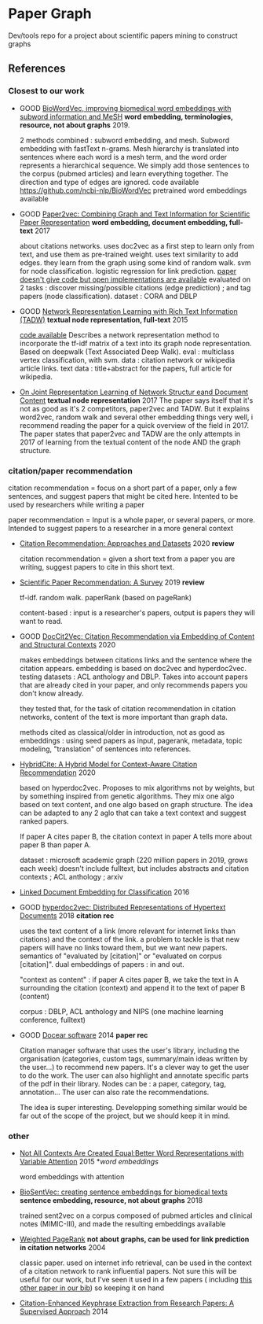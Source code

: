 

# Paper Graph
Dev/tools repo for a project about scientific papers mining to construct graphs

## References

### Closest to our work

* GOOD [BioWordVec, improving biomedical word embeddings with subword information and MeSH](https://www.nature.com/articles/s41597-019-0055-0.pdf) **word embedding, terminologies, resource, not about graphs** 2019.
   
   2 methods combined : subword embedding, and mesh. Subword embedding with fastText n-grams. Mesh hierarchy is translated into sentences where each word is a mesh term, and the word order represents a hierarchical sequence. We simply add those sentences to the corpus (pubmed articles) and learn everything together. The direction and type of edges are ignored. code available https://github.com/ncbi-nlp/BioWordVec pretrained word embeddings available
   
* GOOD [Paper2vec: Combining Graph and Text Information for Scientific Paper Representation](https://researchweb.iiit.ac.in/~soumyajit.ganguly/papers/P2v_1.pdf) **word embedding, document embedding, full-text**
   2017
   
   about citations networks. uses doc2vec as a first step to learn only from text, and use them as pre-trained weight. uses text similarity to add edges. they learn from the graph using some kind of random walk. svm for node classification. logistic regression for link prediction.
   [paper doesn't give code but open implementations are available](https://github.com/tianhan4/paper2vec)
   evaluated on 2 tasks : discover missing/possible citations (edge prediction) ; and tag papers (node classification).
   dataset : CORA and DBLP
   
* GOOD [Network Representation Learning with Rich Text Information (TADW)](https://www.ijcai.org/Proceedings/15/Papers/299.pdf) **textual node representation, full-text**
   2015 

   [code available](https://github.com/albertyang33/TADW)
   Describes a network representation method to incorporate the tf-idf matrix of a text into its graph node representation. Based on deepwalk (Text Associated Deep Walk). eval : multiclass vertex classification, with svm. data : citation network or wikipedia article links. text data : title+abstract for the papers, full article for wikipedia.

* [On Joint Representation Learning of Network Structur eand Document Content](https://hal.inria.fr/hal-01677137/document) **textual node representation**
2017
The paper says itself that it's not as good as it's 2 competitors, paper2vec and TADW. But it explains word2vec, random walk and several other embedding things very well, i recommend reading the paper for a quick overview of the field in 2017. The paper states that paper2vec and TADW are the only attempts in 2017 of learning from the textual content of the node AND the graph structure.


### citation/paper recommendation

citation recommendation = focus on a short part of a paper, only a few sentences, and suggest papers that might be cited here. Intented to be used by researchers while writing a paper

paper recommendation = Input is a whole paper, or several papers, or more. Intended to suggest papers to a researcher in a more general context

* [Citation Recommendation: Approaches and Datasets](https://arxiv.org/abs/2002.06961) 2020 **review**

   citation recommendation = given a short text from a paper you are writing, suggest papers to cite in this short text.

* [Scientific Paper Recommendation: A Survey](https://ieeexplore.ieee.org/stamp/stamp.jsp?tp=&arnumber=8598708) 2019 **review**

   tf-idf. random walk. paperRank (based on pageRank)

   content-based : input is a researcher's papers, output is papers they will want to read.

* GOOD [DocCit2Vec: Citation Recommendation via Embedding of Content and Structural Contexts](https://ieeexplore.ieee.org/stamp/stamp.jsp?tp=&arnumber=9123859) 2020

   makes embeddings between citations links and the sentence where the citation appears. embedding is based on doc2vec and hyperdoc2vec. testing datasets : ACL anthology and DBLP. Takes into account papers that are already cited in your paper, and only recommends papers you don't know already.

   they tested that, for the task of citation recommendation in citation networks, content of the text is more important than graph data.

   methods cited as classical/older in introduction, not as good as embeddings : using seed papers as input, pagerank, metadata, topic modeling, "translation" of sentences into references.

* [HybridCite: A Hybrid Model for Context-Aware Citation Recommendation](https://arxiv.org/abs/2002.06406) 2020

   based on hyperdoc2vec. Proposes to mix algorithms not by weights, but by something inspired from genetic algorithms. They mix one algo based on text content, and one algo based on graph structure. The idea can be adapted to any 2 aglo that can take a text context and suggest ranked papers.

   If paper A cites paper B, the citation context in paper A tells more about paper B than paper A.

   dataset : microsoft academic graph (220 million papers in 2019, grows each week) doesn't include fulltext, but includes abstracts and citation contexts ; ACL anthology ; arxiv

* [Linked Document Embedding for Classification](https://dl.acm.org/doi/10.1145/2983323.2983755) 2016

* GOOD [hyperdoc2vec: Distributed Representations of Hypertext Documents](https://www.aclweb.org/anthology/P18-1222.pdf) 2018 **citation rec**

   uses the text content of a link (more relevant for internet links than citations) and the context of the link. a problem to tackle is that new papers will have no links toward them, but we want new papers. semantics of "evaluated by [citation]" or "evaluated on corpus [citation]". dual embeddings of papers : in and out.

   "context as content" : if paper A cites paper B, we take the text in A surrounding the citation (context) and append it to the text of paper B (content)

   corpus : DBLP, ACL anthology and NIPS (one machine learning conference, fulltext)

* GOOD [Docear software](https://www.researchgate.net/publication/265412702_The_Architecture_and_Datasets_of_Docear%27s_Research_Paper_Recommender_System) 2014 **paper rec**
    
    Citation manager software that uses the user's library, including the organisation (categories, custom tags, summary/main ideas written by the user...) to recommend new papers. It's a clever way to get the user to do the work. The user can also highlight and annotate specific parts of the pdf in their library. Nodes can be : a paper, category, tag, annotation... The user can also rate the recommendations.

    The idea is super interesting. Developping something similar would be far out of the scope of the project, but we should keep it in mind.


### other

* [Not All Contexts Are Created Equal:Better Word Representations with Variable Attention](https://www.researchgate.net/publication/301446021_Not_All_Contexts_Are_Created_Equal_Better_Word_Representations_with_Variable_Attention) 2015 **word embeddings*

   word embeddings with attention

* [BioSentVec: creating sentence embeddings for biomedical texts](https://arxiv.org/abs/1810.09302) **sentence embedding, resource, not about graphs** 2018
    
    trained sent2vec on a corpus composed of pubmed articles and clinical notes (MIMIC-III), and made the resulting embeddings available
    
* [Weighted PageRank](http://citeseerx.ist.psu.edu/viewdoc/download?doi=10.1.1.454.5022&rep=rep1&type=pdf) **not about graphs, can be used for link prediction in citation networks** 2004

    classic paper. used on internet info retrieval, can be used in the context of a citation network to rank influential papers. Not sure this will be useful for our work, but I've seen it used in a few papers ( including [this other paper in our bib](https://openreview.net/forum?id=W3Dzaik1ipL)) so keeping it on hand

* [Citation-Enhanced Keyphrase Extraction from Research Papers: A Supervised Approach](https://www.aclweb.org/anthology/D14-1150/) 2014


